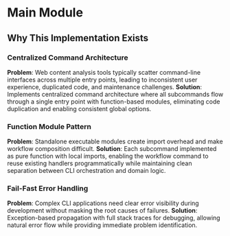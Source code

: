 # Main Module

## Why This Implementation Exists

### Centralized Command Architecture
**Problem**: Web content analysis tools typically scatter command-line interfaces across multiple entry points, leading to inconsistent user experience, duplicated code, and maintenance challenges.
**Solution**: Implements centralized command architecture where all subcommands flow through a single entry point with function-based modules, eliminating code duplication and enabling consistent global options.

### Function Module Pattern
**Problem**: Standalone executable modules create import overhead and make workflow composition difficult.
**Solution**: Each subcommand implemented as pure function with local imports, enabling the workflow command to reuse existing handlers programmatically while maintaining clean separation between CLI orchestration and domain logic.

### Fail-Fast Error Handling
**Problem**: Complex CLI applications need clear error visibility during development without masking the root causes of failures.
**Solution**: Exception-based propagation with full stack traces for debugging, allowing natural error flow while providing immediate problem identification.
